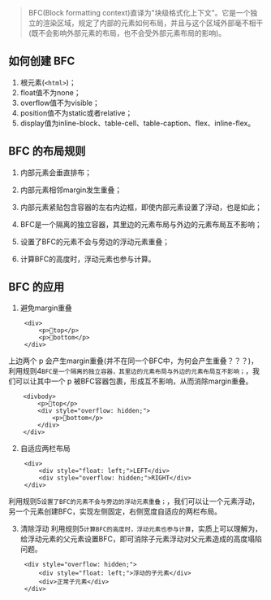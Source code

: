 > BFC(Block formatting context)直译为"块级格式化上下文"。它是一个独立的渲染区域，规定了内部的元素如何布局，并且与这个区域外部毫不相干(既不会影响外部元素的布局，也不会受外部元素布局的影响)。

## 如何创建 BFC
1. 根元素(`<html>`)；
2. float值不为none；
3. overflow值不为visible；
4. position值不为static或者relative；
5. display值为inline-block、table-cell、table-caption、flex、inline-flex。

## BFC 的布局规则
1. 内部元素会垂直排布；
2. 内部元素相邻margin发生重叠；
3. 内部元素紧贴包含容器的左右内边框，即使内部元素设置了浮动，也是如此；

4. BFC是一个隔离的独立容器，其里边的元素布局与外边的元素布局互不影响；
5. 设置了BFC的元素不会与旁边的浮动元素重叠；
6. 计算BFC的高度时，浮动元素也参与计算。

## BFC 的应用
1. 避免margin重叠

        <div>
            <p>top</p>
            <p>bottom</p>
        </div>
  
上边两个 p 会产生margin重叠(并不在同一个BFC中，为何会产生重叠？？？)，利用规则4`BFC是一个隔离的独立容器，其里边的元素布局与外边的元素布局互不影响；`，我们可以让其中一个 p 被BFC容器包裹，形成互不影响，从而消除margin重叠。

        <divbody>
            <p>top</p>
            <div style="overflow: hidden;">
                <p>bottom</p>
            </div>
        </div>

2. 自适应两栏布局

        <div>
            <div style="float: left;">LEFT</div>
            <div style="overflow: hidden;">RIGHT</div>
        </div>

利用规则5`设置了BFC的元素不会与旁边的浮动元素重叠；`，我们可以让一个元素浮动，另一个元素创建BFC，实现左侧固定，右侧宽度自适应的两栏布局。

3. 清除浮动
利用规则5`计算BFC的高度时，浮动元素也参与计算`，实质上可以理解为，给浮动元素的父元素设置BFC，即可消除子元素浮动对父元素造成的高度塌陷问题。

        <div style="overflow: hidden;">
            <div style="float: left;">浮动的子元素</div>
            <div>正常子元素</div>
        </div>
